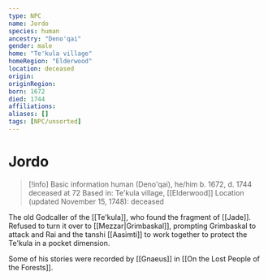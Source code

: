 ```yaml
---
type: NPC
name: Jordo
species: human
ancestry: "Deno'qai"
gender: male
home: "Te'kula village"
homeRegion: "Elderwood"
location: deceased
origin:
originRegion:
born: 1672
died: 1744
affiliations: 
aliases: []
tags: [NPC/unsorted]
---
```

# Jordo
>[!info] Basic information
>human (Deno'qai), he/him
>b. 1672, d. 1744
>deceased at 72
>Based in: Te'kula village, [[Elderwood]]
>Location (updated November 15, 1748): deceased

The old Godcaller of the [[Te'kula]], who found the fragment of [[Jade]]. Refused to turn it over to [[Mezzar|Grimbaskal]], prompting Grimbaskal to attack and Rai and the tanshi [[Aasimti]] to work together to protect the Te'kula in a pocket dimension. 

Some of his stories were recorded by [[Gnaeus]] in [[On the Lost People of the Forests]]. 